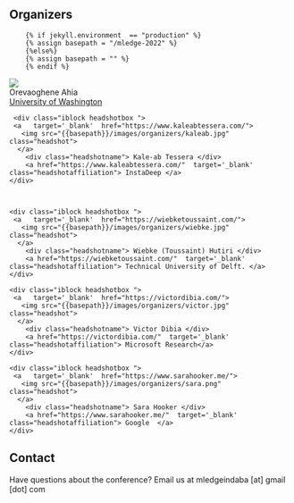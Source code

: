 ## Organizers

        {% if jekyll.environment  == "production" %}
        {% assign basepath = "/mledge-2022" %}
        {%else%}
        {% assign basepath = "" %}
        {% endif %}

<div>

   <div class="iblock headshotbox ">
     <a   target='_blank'  href="https://orevaahia.github.io/">
       <img src="{{basepath}}/images/organizers/oreva.jpg" class="headshot">        
      </a>
        <div class="headshotname"> Orevaoghene Ahia </div>
        <a href="https://orevaahia.github.io/"  target='_blank' class="headshotaffiliation"> University of Washington </a>
    </div>

     <div class="iblock headshotbox ">
     <a   target='_blank'  href="https://www.kaleabtessera.com/">
       <img src="{{basepath}}/images/organizers/kaleab.jpg" class="headshot">
      </a>
        <div class="headshotname"> Kale-ab Tessera </div>
        <a href="https://www.kaleabtessera.com/"  target='_blank' class="headshotaffiliation"> InstaDeep </a>
    </div>



    <div class="iblock headshotbox ">
     <a   target='_blank'  href="https://wiebketoussaint.com/">
       <img src="{{basepath}}/images/organizers/wiebke.jpg" class="headshot">
      </a>
        <div class="headshotname"> Wiebke (Toussaint) Hutiri </div>
        <a href="https://wiebketoussaint.com/"  target='_blank' class="headshotaffiliation"> Technical University of Delft. </a>
    </div>

    <div class="iblock headshotbox ">
     <a   target='_blank'  href="https://victordibia.com/">
       <img src="{{basepath}}/images/organizers/victor.jpg" class="headshot">
      </a>
        <div class="headshotname"> Victor Dibia </div>
        <a href="https://victordibia.com/"  target='_blank' class="headshotaffiliation"> Microsoft Research</a>
    </div>

    <div class="iblock headshotbox ">
     <a   target='_blank'  href="https://www.sarahooker.me/">
       <img src="{{basepath}}/images/organizers/sara.png" class="headshot">
      </a>
        <div class="headshotname"> Sara Hooker </div>
        <a href="https://www.sarahooker.me/"  target='_blank' class="headshotaffiliation"> Google  </a>
    </div>

</div>

## Contact

Have questions about the conference? Email us at mledgeindaba [at] gmail [dot] com
